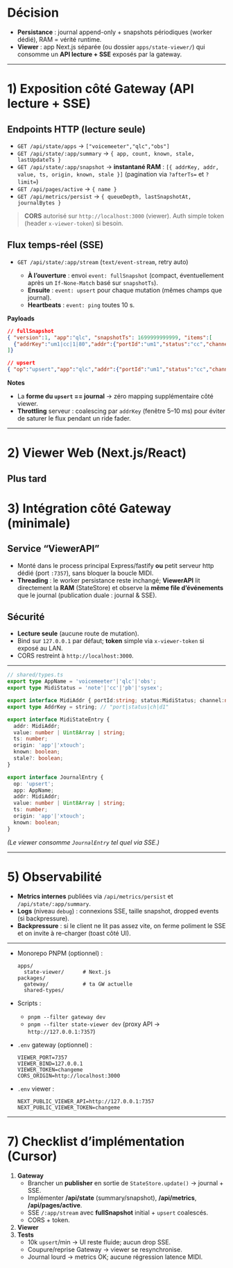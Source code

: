 # Décision

* **Persistance** : journal append-only + snapshots périodiques (worker dédié), RAM = vérité runtime.
* **Viewer** : app Next.js séparée (ou dossier `apps/state-viewer/`) qui consomme un **API lecture + SSE** exposés par la gateway.

---

# 1) Exposition côté Gateway (API lecture + SSE)

## Endpoints HTTP (lecture seule)

* `GET /api/state/apps` → `["voicemeeter","qlc","obs"]`
* `GET /api/state/:app/summary`
  → `{ app, count, known, stale, lastUpdateTs }`
* `GET /api/state/:app/snapshot`
  → **instantané RAM** : `[{ addrKey, addr, value, ts, origin, known, stale }]`
  (pagination via `?afterTs=` et `?limit=`)
* `GET /api/pages/active` → `{ name }`
* `GET /api/metrics/persist` → `{ queueDepth, lastSnapshotAt, journalBytes }`

> **CORS** autorisé sur `http://localhost:3000` (viewer). Auth simple token (header `x-viewer-token`) si besoin.

## Flux temps-réel (SSE)

* `GET /api/state/:app/stream` (`text/event-stream`, retry auto)

  * **À l’ouverture** : envoi `event: fullSnapshot` (compact, éventuellement après un `If-None-Match` basé sur `snapshotTs`).
  * **Ensuite** : `event: upsert` pour chaque mutation (mêmes champs que journal).
  * **Heartbeats** : `event: ping` toutes 10 s.

**Payloads**

```json
// fullSnapshot
{ "version":1, "app":"qlc", "snapshotTs": 1699999999999, "items":[
  {"addrKey":"um1|cc|1|80","addr":{"portId":"um1","status":"cc","channel":1,"data1":80},"value":64,"ts":169..., "origin":"app","known":true,"stale":false}
]}

// upsert
{ "op":"upsert","app":"qlc","addr":{"portId":"um1","status":"cc","channel":1,"data1":80},"value":65,"ts":169..., "origin":"app","known":true }
```

**Notes**

* La **forme du `upsert` == journal** → zéro mapping supplémentaire côté viewer.
* **Throttling** serveur : coalescing par `addrKey` (fenêtre 5–10 ms) pour éviter de saturer le flux pendant un ride fader.

---

# 2) Viewer Web (Next.js/React)

Plus tard
---

# 3) Intégration côté Gateway (minimale)

## Service “ViewerAPI”

* Monté dans le process principal Express/fastify **ou** petit serveur http dédié (port `:7357`), sans bloquer la boucle MIDI.
* **Threading** : le worker persistance reste inchangé; **ViewerAPI** lit directement la **RAM** (StateStore) et observe la **même file d’événements** que le journal (publication duale : journal & SSE).

## Sécurité

* **Lecture seule** (aucune route de mutation).
* Bind sur `127.0.0.1` par défaut; **token** simple via `x-viewer-token` si exposé au LAN.
* CORS restreint à `http://localhost:3000`.

---

```ts
// shared/types.ts
export type AppName = 'voicemeeter'|'qlc'|'obs';
export type MidiStatus = 'note'|'cc'|'pb'|'sysex';

export interface MidiAddr { portId:string; status:MidiStatus; channel:number; data1:number; } // data1=0 pour PB
export type AddrKey = string; // "port|status|ch|d1"

export interface MidiStateEntry {
  addr: MidiAddr;
  value: number | Uint8Array | string;
  ts: number;
  origin: 'app'|'xtouch';
  known: boolean;
  stale?: boolean;
}

export interface JournalEntry {
  op: 'upsert';
  app: AppName;
  addr: MidiAddr;
  value: number | Uint8Array | string;
  ts: number;
  origin: 'app'|'xtouch';
  known: boolean;
}
```

*(Le viewer consomme `JournalEntry` tel quel via SSE.)*

---

# 5) Observabilité

* **Metrics internes** publiées via `/api/metrics/persist` et `/api/state/:app/summary`.
* **Logs** (niveau `debug`) : connexions SSE, taille snapshot, dropped events (si backpressure).
* **Backpressure** : si le client ne lit pas assez vite, on ferme poliment le SSE et on invite à re-charger (toast côté UI).

---


* Monorepo PNPM (optionnel) :

  ```
  apps/
    state-viewer/      # Next.js
  packages/
    gateway/           # ta GW actuelle
    shared-types/
  ```
* Scripts :

  * `pnpm --filter gateway dev`
  * `pnpm --filter state-viewer dev` (proxy API → `http://127.0.0.1:7357`)
* `.env` gateway (optionnel) :

  ```
  VIEWER_PORT=7357
  VIEWER_BIND=127.0.0.1
  VIEWER_TOKEN=changeme
  CORS_ORIGIN=http://localhost:3000
  ```
* `.env` viewer :

  ```
  NEXT_PUBLIC_VIEWER_API=http://127.0.0.1:7357
  NEXT_PUBLIC_VIEWER_TOKEN=changeme
  ```

---

# 7) Checklist d’implémentation (Cursor)

1. **Gateway**
   * Brancher un **publisher** en sortie de `StateStore.update()` → journal + SSE.
   * Implémenter **/api/state** (summary/snapshot), **/api/metrics**, **/api/pages/active**.
   * SSE `/:app/stream` avec **fullSnapshot** initial + `upsert` coalescés.
   * CORS + token.
2. **Viewer**
3. **Tests**
   * 10k `upsert`/min → UI reste fluide; aucun drop SSE.
   * Coupure/reprise Gateway → viewer se resynchronise.
   * Journal lourd → metrics OK; aucune régression latence MIDI.

